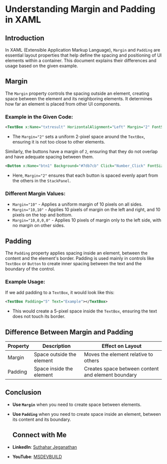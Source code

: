 # Understanding Margin and Padding in XAML

## Introduction
In XAML (Extensible Application Markup Language), `Margin` and `Padding` are essential layout properties that help define the spacing and positioning of UI elements within a container. This document explains their differences and usage based on the given example.

## Margin
The `Margin` property controls the spacing outside an element, creating space between the element and its neighboring elements. It determines how far an element is placed from other UI components.

### Example in the Given Code:
```xml
<TextBox x:Name="txtresult" HorizontalAlignment="Left" Margin="2" FontSize="30" TextAlignment="Right" Height="70" Width="300" IsReadOnly="True"></TextBox>
```
- The `Margin="2"` sets a uniform 2-pixel space around the `TextBox`, ensuring it is not too close to other elements.

Similarly, the buttons have a margin of `2`, ensuring that they do not overlap and have adequate spacing between them.

```xml
<Button x:Name="btn1" Background="#7db7cb" Click="Number_Click" FontSize="20" FontWeight="Bold" BorderThickness="0" Width="70" Margin="2" Height="40" Content="1"></Button>
```
- Here, `Margin="2"` ensures that each button is spaced evenly apart from the others in the `StackPanel`.

### Different Margin Values:
- `Margin="10"` - Applies a uniform margin of 10 pixels on all sides.
- `Margin="10,10"` - Applies 10 pixels of margin on the left and right, and 10 pixels on the top and bottom.
- `Margin="10,0,0,0"` - Applies 10 pixels of margin only to the left side, with no margin on other sides.

## Padding
The `Padding` property applies spacing inside an element, between the content and the element's border. Padding is used mainly in controls like `TextBox` or `Button` to create inner spacing between the text and the boundary of the control.

### Example Usage:
If we add padding to a `TextBox`, it would look like this:
```xml
<TextBox Padding="5" Text="Example"></TextBox>
```
- This would create a 5-pixel space inside the `TextBox`, ensuring the text does not touch its border.

## Difference Between Margin and Padding
| Property  | Description | Effect on Layout |
|-----------|------------|------------------|
| Margin | Space outside the element | Moves the element relative to others |
| Padding | Space inside the element | Creates space between content and element boundary |

## Conclusion
- **Use `Margin`** when you need to create space between elements.
- **Use `Padding`** when you need to create space inside an element, between its content and its boundary.

  ## Connect with Me
- **LinkedIn**: [Suthahar Jeganathan](https://www.linkedin.com/in/jssuthahar/)
- **YouTube**: [MSDEVBUILD](https://www.youtube.com/@MSDEVBUILD)

